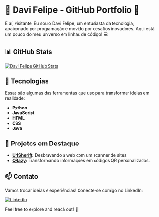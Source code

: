 # 🚀 Davi Felipe - GitHub Portfolio 🚀

E aí, visitante! Eu sou o Davi Felipe, um entusiasta da tecnologia, apaixonado por programação e movido por desafios inovadores. Aqui está um pouco do meu universo em linhas de código! 💻

## 📊 GitHub Stats

[![Davi Felipe GitHub Stats](https://github-readme-stats.vercel.app/api?username=Imvelloster46&show_icons=true&theme=radical)](https://github.com/anuraghazra/github-readme-stats)

## 🔧 Tecnologias

Essas são algumas das ferramentas que uso para transformar ideias em realidade:

- **Python**
- **JavaScript**
- **HTML**
- **CSS**
- **Java**

## 🚀 Projetos em Destaque

- **[UrlSheriff](https://github.com/Imvelloster46/UrlSheriff):** Desbravando a web com um scanner de sites.
- **[QRazy](https://github.com/Imvelloster46/QRazy):** Transformando informações em códigos QR personalizados.

## 📫 Contato

Vamos trocar ideias e experiências! Conecte-se comigo no LinkedIn:

[![LinkedIn](https://img.shields.io/badge/LinkedIn-Connect-blue)](https://www.linkedin.com/public-profile/settings?trk=d_flagship3_profile_self_view_public_profile)

Feel free to explore and reach out! 🌟
